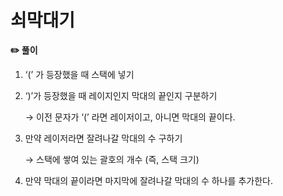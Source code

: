 # 쇠막대기

**✏️ 풀이**

1. ‘(’ 가 등장했을 때 스택에 넣기
2. ‘)’가 등장했을 때 레이지인지 막대의 끝인지 구분하기
    
    → 이전 문자가 ‘(’ 라면 레이저이고, 아니면 막대의 끝이다.
    
3. 만약 레이저라면 잘려나갈 막대의 수 구하기
    
    → 스택에 쌓여 있는 괄호의 개수 (즉, 스택 크기)
    
4. 만약 막대의 끝이라면 마지막에 잘려나갈 막대의 수 하나를 추가한다.